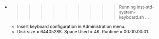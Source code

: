 * >>>>>>>>> Running inst-std-system-keyboard.sh ...
  * Insert keyboard configuration in Administration menu.
  * Disk size = 6440528K. Space Used = 4K. Runtime = 00:00:00:01.
